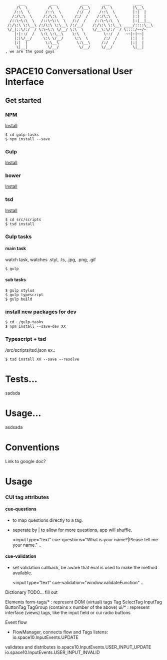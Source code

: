 	      ___           ___           ___       ___           ___     
	     /\  \         /\  \         /\__\     /\  \         |\__\    
	    /::\  \       /::\  \       /:/  /    /::\  \        |:|  |   
	   /:/\:\  \     /:/\:\  \     /:/  /    /:/\:\  \       |:|  |   
	  /::\~\:\  \   /::\~\:\  \   /:/  /    /::\~\:\  \      |:|__|__ 
	 /:/\:\ \:\__\ /:/\:\ \:\__\ /:/__/    /:/\:\ \:\__\ ____/::::\__\
	 \/_|::\/:/  / \:\~\:\ \/__/ \:\  \    \/__\:\/:/  / \::::/~~/~   
	    |:|::/  /   \:\ \:\__\    \:\  \        \::/  /   ~~|:|~~|    
	    |:|\/__/     \:\ \/__/     \:\  \       /:/  /      |:|  |    
	    |:|  |        \:\__\        \:\__\     /:/  /       |:|  |    
	     \|__|         \/__/         \/__/     \/__/         \|__|    
	, we are the good guys


# SPACE10 Conversational User Interface

## Get started

### NPM
[Install](http://blog.npmjs.org/post/85484771375/how-to-install-npm)

	$ cd gulp-tasks
	$ npm install --save


### Gulp
[Install](https://github.com/gulpjs/gulp/blob/master/docs/getting-started.md)



### bower
[Install](https://bower.io/#install-bower)



### tsd
[Install](https://github.com/DefinitelyTyped/tsd#install)

	$ cd src/scripts
	$ tsd install



### Gulp tasks
#### main task
watch task, watches .styl, .ts, .jpg, .png, .gif

	$ gulp

#### sub tasks

	$ gulp stylus
	$ gulp typescript
	$ gulp build


### install new packages for dev
	
	$ cd ./gulp-tasks
	$ npm install --save-dev XX


### Typescript + tsd
/src/scripts/tsd.json
ex.:
	
	$ tsd install XX --save --resolve


# Tests...
sadsda

# Usage...
asdsada


# Conventions
Link to google doc?


# Usage


### CUI tag attributes


#### cue-questions
* to map questions directly to a tag.
* seperate by | to allow for more questions, app will shuffle.

	<input type="text" cue-questions="What is your name?|Please tell me your name." ..

#### cue-validation
* set validation callback, be aware that eval is used to make the method available.

	<input type="text" cue-validation="window.validateFunction" ..


Dictionary
TODO... fill out 

Elements
form-tags/* : represent DOM (virtual) tags
Tag
SelectTag
InputTag
ButtonTag
TagGroup (contains x number of the above)
ui/* : represent interface (views) tags, like the input field or cui radio buttons


Event flow
* FlowManager, connects flow and Tags
listens:
io.space10.InputEvents.UPDATE

validates and distributes
io.space10.InputEvents.USER_INPUT_UPDATE
io.space10.InputEvents.USER_INPUT_INVALID

